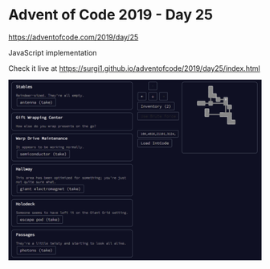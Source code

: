 
# Advent of Code 2019 - Day 25

https://adventofcode.com/2019/day/25

JavaScript implementation

Check it live at https://surgi1.github.io/adventofcode/2019/day25/index.html

![Intcode Computer Text-Game](https://github.com/surgi1/adventofcode/blob/main/screenshots/2019_25.png)
